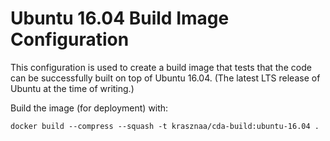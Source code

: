 Ubuntu 16.04 Build Image Configuration
======================================

This configuration is used to create a build image that tests that the code
can be successfully built on top of Ubuntu 16.04. (The latest LTS release of
Ubuntu at the time of writing.)

Build the image (for deployment) with:

```
docker build --compress --squash -t krasznaa/cda-build:ubuntu-16.04 .
```

